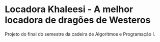 # Locadora Khaleesi - A melhor locadora de dragões de Westeros

Projeto do final do semestre da cadeira de Algoritmos e Programação I.
